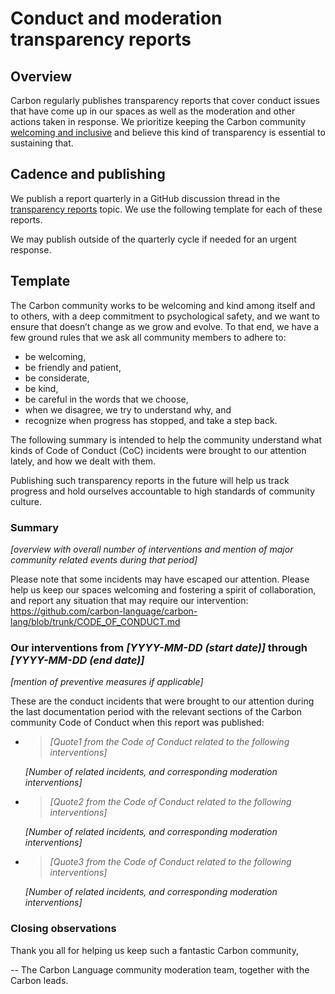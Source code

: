 # Conduct and moderation transparency reports

<!--
Part of the Carbon Language project, under the Apache License v2.0 with LLVM
Exceptions. See /LICENSE for license information.
SPDX-License-Identifier: Apache-2.0 WITH LLVM-exception
-->

## Overview

Carbon regularly publishes transparency reports that cover conduct issues that
have come up in our spaces as well as the moderation and other actions taken in
response. We prioritize keeping the Carbon community
[welcoming and inclusive](/docs/project/goals.md#community-and-culture) and
believe this kind of transparency is essential to sustaining that.

## Cadence and publishing

We publish a report quarterly in a GitHub discussion thread in the
[transparency reports](https://github.com/carbon-language/carbon-lang/discussions/categories/transparency-reports)
topic. We use the following template for each of these reports.

We may publish outside of the quarterly cycle if needed for an urgent response.

## Template

The Carbon community works to be welcoming and kind among itself and to others,
with a deep commitment to psychological safety, and we want to ensure that
doesn’t change as we grow and evolve. To that end, we have a few ground rules
that we ask all community members to adhere to:

-   be welcoming,
-   be friendly and patient,
-   be considerate,
-   be kind,
-   be careful in the words that we choose,
-   when we disagree, we try to understand why, and
-   recognize when progress has stopped, and take a step back.

The following summary is intended to help the community understand what kinds of
Code of Conduct (CoC) incidents were brought to our attention lately, and how we
dealt with them.

Publishing such transparency reports in the future will help us track progress
and hold ourselves accountable to high standards of community culture.

### Summary

_[overview with overall number of interventions and mention of major community
related events during that period]_

Please note that some incidents may have escaped our attention. Please help us
keep our spaces welcoming and fostering a spirit of collaboration, and report
any situation that may require our intervention:
https://github.com/carbon-language/carbon-lang/blob/trunk/CODE_OF_CONDUCT.md

### Our interventions from _[YYYY-MM-DD (start date)]_ through _[YYYY-MM-DD (end date)]_

_[mention of preventive measures if applicable]_

These are the conduct incidents that were brought to our attention during the
last documentation period with the relevant sections of the Carbon community
Code of Conduct when this report was published:

-   > _[Quote1 from the Code of Conduct related to the following interventions]_

    _[Number of related incidents, and corresponding moderation interventions]_

-   > _[Quote2 from the Code of Conduct related to the following interventions]_

    _[Number of related incidents, and corresponding moderation interventions]_

-   > _[Quote3 from the Code of Conduct related to the following interventions]_

    _[Number of related incidents, and corresponding moderation interventions]_

### Closing observations

Thank you all for helping us keep such a fantastic Carbon community,

-- The Carbon Language community moderation team, together with the Carbon
leads.
